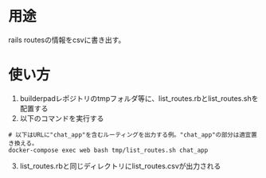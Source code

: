 # 用途
rails routesの情報をcsvに書き出す。
# 使い方
1. builderpadレポジトリのtmpフォルダ等に、list_routes.rbとlist_routes.shを配置する
2. 以下のコマンドを実行する
```
# 以下はURLに"chat_app"を含むルーティングを出力する例。"chat_app"の部分は適宜置き換える。
docker-compose exec web bash tmp/list_routes.sh chat_app
```
3. list_routes.rbと同じディレクトリにlist_routes.csvが出力される
